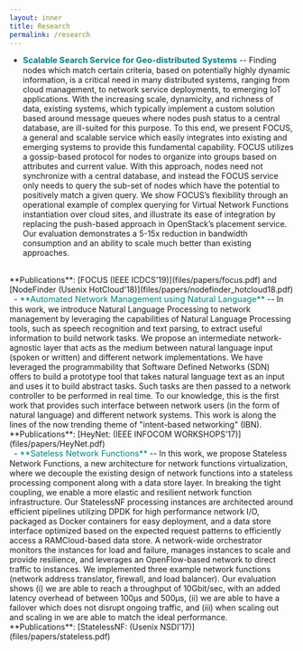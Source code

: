 ```yaml
---
layout: inner
title: Research
permalink: /research
---
```



- <span style="color:teal; font-size:11pt;">**Scalable Search Service for Geo-distributed Systems**</span> -- Finding nodes which match certain criteria, based on potentially highly dynamic information, is a critical need
in many distributed systems, ranging from cloud management, to network service deployments, to emerging IoT applications.
With the increasing scale, dynamicity, and richness of data, existing systems, which typically implement a custom solution
based around message queues where nodes push status to a central database, are ill-suited for this purpose. To this end,
we present FOCUS, a general and scalable service which easily integrates into existing and emerging systems to provide this
fundamental capability. FOCUS utilizes a gossip-based protocol for nodes to organize into groups based on attributes and
current value. With this approach, nodes need not synchronize with a central database, and instead the FOCUS service only
needs to query the sub-set of nodes which have the potential to positively match a given query. We show FOCUS’s flexibility
through an operational example of complex querying for Virtual Network Functions instantiation over cloud sites, and illustrate
its ease of integration by replacing the push-based approach in OpenStack’s placement service. Our evaluation demonstrates a
5-15x reduction in bandwidth consumption and an ability to scale much better than existing approaches.
<br />
**Publications**: [FOCUS (IEEE ICDCS'19)](files/papers/focus.pdf) and [NodeFinder (Usenix HotCloud'18)](files/papers/nodefinder_hotcloud18.pdf)
<br />&nbsp;
- <span style="color:teal; font-size:11pt;">**Automated Network Management using Natural Language**</span> -- In this work, we introduce Natural Language Processing to network management by leveraging the capabilities of
Natural Language Processing tools, such as speech recognition and text parsing, to extract useful information to build network
tasks. We propose an intermediate network-agnostic layer that acts as the medium between natural language input (spoken
or written) and different network implementations. We have leveraged the programmability that Software Defined Networks
(SDN) offers to build a prototype tool that takes natural language text as an input and uses it to build abstract tasks. Such tasks
are then passed to a network controller to be performed in real time. To our knowledge, this is the first work that provides such
interface between network users (in the form of natural language) and different network systems. This work is along the lines of the now trending theme of "intent-based networking" (IBN).
<br />
**Publications**: [HeyNet: (IEEE INFOCOM WORKSHOPS'17)](files/papers/HeyNet.pdf)
<br />&nbsp;
- <span style="color:teal; font-size:11pt;">**Sateless Network Functions**</span> -- In this work, we propose Stateless Network Functions, a new architecture for network functions virtualization,
where we decouple the existing design of network functions into a stateless processing component along with
a data store layer. In breaking the tight coupling, we enable a more elastic and resilient network function infrastructure. Our StatelessNF processing instances are
architected around efficient pipelines utilizing DPDK for high performance network I/O, packaged as Docker
containers for easy deployment, and a data store interface optimized based on the expected request patterns to efficiently access a RAMCloud-based data store.
A network-wide orchestrator monitors the instances for load and failure, manages instances to scale and provide
resilience, and leverages an OpenFlow-based network to direct traffic to instances. We implemented three example network functions (network address translator, firewall, and load balancer). Our evaluation shows (i) we are able to reach a throughput of 10Gbit/sec, with an added
latency overhead of between 100µs and 500µs, (ii) we are able to have a failover which does not disrupt ongoing traffic, and (iii) when scaling out and scaling in we
are able to match the ideal performance.
<br />
**Publications**: [StatelessNF: (Usenix NSDI'17)](files/papers/stateless.pdf)
